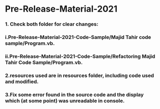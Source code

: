 # Pre-Release-Material-2021
### 1. Check both folder for clear changes:
### i.Pre-Release-Material-2021-Code-Sample/Majid Tahir code sample/Program.vb.
### ii.Pre-Release-Material-2021-Code-Sample/Refactoring Majid Tahir Code Sample/Program.vb.
### 2.resources used are in resources folder, including code used and modified.
### 3.Fix some error found in the source code and the display which (at some point) was unreadable in console.

